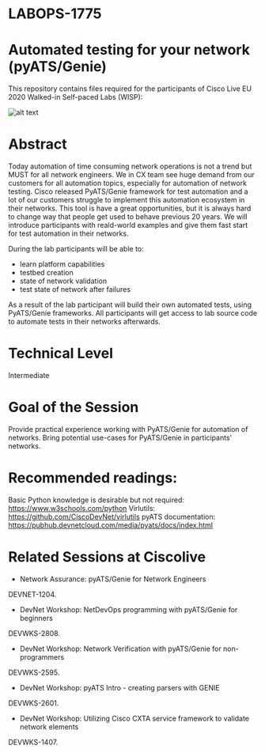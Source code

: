 # LABOPS-1775 
# Automated testing for your network (pyATS/Genie)

This repository contains files required for the participants of Cisco Live EU 2020 Walked-in Self-paced Labs (WISP):

![alt text](https://pubhub.devnetcloud.com/media/pyats/docs/_images/logo.png)

Abstract
================================================
Today automation of time consuming network operations is not a trend but MUST for all network engineers.
We in CX team see huge demand from our customers for all automation topics, especially for automation of network testing.
Cisco released PyATS/Genie framework for test automation and a lot of our customers struggle to implement this automation ecosystem in their networks.
This tool is have a great opportunities, but it is always hard to change way that people get used to behave previous 20 years.
We will introduce participants with reald-world examples and give them  fast start for test automation in their networks.

During the lab participants will be able to:
- learn platform capabilities
- testbed creation
- state of network validation
- test state of network after failures


As a result of the lab participant will build their own automated tests, using PyATS/Genie frameworks.
All participants will get access to lab source code to automate tests in their networks afterwards.

Technical Level
================
Intermediate

Goal of the Session
=========================================================
Provide practical experience working with PyATS/Genie for automation of networks.
Bring potential use-cases for PyATS/Genie in participants' networks.

Recommended readings:
=======================================================
Basic Python knowledge is desirable but not required: 
https://www.w3schools.com/python
Virlutils: https://github.com/CiscoDevNet/virlutils
pyATS documentation: https://pubhub.devnetcloud.com/media/pyats/docs/index.html

# Related Sessions at Ciscolive
- Network Assurance: pyATS/Genie for Network Engineers

DEVNET-1204.
- DevNet Workshop: NetDevOps programming with pyATS/Genie for beginners

DEVWKS-2808.
- DevNet Workshop: Network Verification with pyATS/Genie for non-programmers

DEVWKS-2595.
- DevNet Workshop: pyATS Intro - creating parsers with GENIE

DEVWKS-2601.
- DevNet Workshop: Utilizing Cisco CXTA service framework to validate network elements

DEVWKS-1407.

